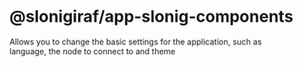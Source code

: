 # @slonigiraf/app-slonig-components

Allows you to change the basic settings for the application, such as language, the node to connect to and theme
